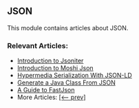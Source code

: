 ## JSON

This module contains articles about JSON.

### Relevant Articles:

- [Introduction to Jsoniter](https://www.baeldung.com/java-jsoniter)
- [Introduction to Moshi Json](https://www.baeldung.com/java-json-moshi)
- [Hypermedia Serialization With JSON-LD](https://www.baeldung.com/json-linked-data)
- [Generate a Java Class From JSON](https://www.baeldung.com/java-generate-class-from-json)
- [A Guide to FastJson](https://www.baeldung.com/fastjson)
- More Articles: [[<-- prev]](/json)
